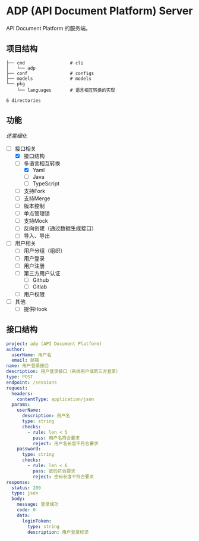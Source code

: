 # ADP (API Document Platform) Server

API Document Platform 的服务端。


## 项目结构

```text
├── cmd                 # cli
│   └── adp
├── conf                # configs
├── models              # models
└── pkg
    └── languages       # 语言相互转换的实现
    
6 directories
```

## 功能

*还需细化*

- [ ] 接口相关
  - [x] 接口结构
  - [ ] 多语言相互转换
    - [x] Yaml
    - [ ] Java
    - [ ] TypeScript
  - [ ] 支持Fork
  - [ ] 支持Merge
  - [ ] 版本控制
  - [ ] 单点管理锁
  - [ ] 支持Mock
  - [ ] 反向创建（通过数据生成接口）
  - [ ] 导入、导出

- [ ] 用户相关
  - [ ] 用户分组（组织）
  - [ ] 用户登录
  - [ ] 用户注册
  - [ ] 第三方用户认证
    - [ ] Github
    - [ ] Gitlab
  - [ ] 用户权限

- [ ] 其他
  - [ ] 提供Hook

## 接口结构

```yaml
project: adp (API Document Platform)
author: 
  userName: 用户名
  email: 邮箱
name: 用户登录接口
description: 用户登录接口（系统用户或第三方登录）
type: POST
endpoint: /sessions
request:
  headers:
    contentType: application/json
  params:
    userName: 
      description: 用户名
      type: string
      checks: 
        - rule: len < 5
          pass: 用户名符合要求
          reject: 用户名长度不符合要求
    password:
      type: string
      checks:
        - rule: len < 6
          pass: 密码符合要求
          reject: 密码长度不符合要求
response:
  status: 200
  type: json
  body:
    message: 登录成功
    code: 0
    data:
      loginToken: 
        type: string
        description: 用户登录标识
```
